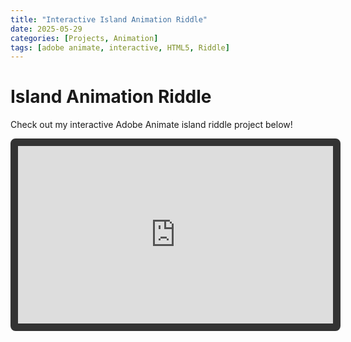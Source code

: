 ```yaml
---
title: "Interactive Island Animation Riddle"
date: 2025-05-29
categories: [Projects, Animation]
tags: [adobe animate, interactive, HTML5, Riddle]
---
```

# Island Animation Riddle

Check out my interactive Adobe Animate island riddle project below!

<div style="max-width: 100%; width: 640px; aspect-ratio: 16 / 9;">
  <iframe 
    src="https://783009.github.io/IslandAnimation/"
    style="width: 100%; height: 100%; border: 12px solid #333; border-radius: 8px;"
    allowfullscreen>
  </iframe>
</div>